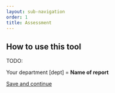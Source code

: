 ```yaml
---
layout: sub-navigation
order: 1
title: Assessment
---
```


## How to use this tool

TODO:

Your department [dept] = __Name of report__

<a href="{{ (collections.ordered | eleventyNavigation('Assessment') | first).url }}" role="button" draggable="false" class="govuk-button" data-module="govuk-button">
  Save and continue
</a>
